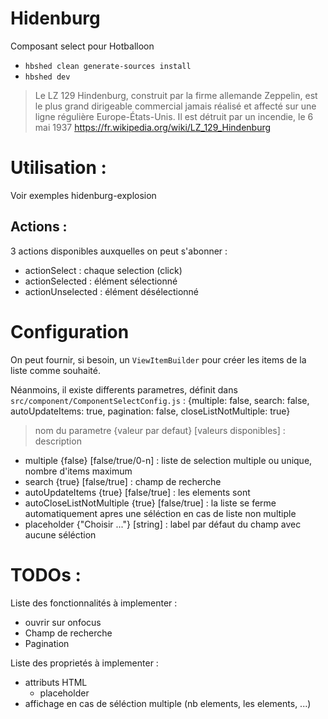 # Hidenburg

Composant select pour Hotballoon

- `hbshed clean generate-sources install`
- `hbshed dev`

> Le LZ 129 Hindenburg, construit par la firme allemande Zeppelin,
 est le plus grand dirigeable commercial jamais réalisé
  et affecté sur une ligne régulière Europe-États-Unis.
  Il est détruit par un incendie, le 6 mai 1937
 https://fr.wikipedia.org/wiki/LZ_129_Hindenburg
 
  



# Utilisation :

Voir exemples hidenburg-explosion

## Actions :

3 actions disponibles auxquelles on peut s'abonner :

- actionSelect : chaque selection (click)
- actionSelected : élément sélectionné
- actionUnselected : élément désélectionné

# Configuration

On peut fournir, si besoin, un `ViewItemBuilder` pour créer les items de la liste comme souhaité.

Néanmoins, il existe differents parametres, définit dans `src/component/ComponentSelectConfig.js` :
{multiple: false, search: false, autoUpdateItems: true, pagination: false, closeListNotMultiple: true}
>  nom du parametre {valeur par defaut} [valeurs disponibles] : description
- multiple {false} [false/true/0-n] : liste de selection multiple ou unique, nombre d'items maximum
- search {true} [false/true] : champ de recherche
- autoUpdateItems {true} [false/true] : les elements sont
- autoCloseListNotMultiple {true} [false/true] : la liste se ferme automatiquement apres une séléction en cas de liste non multiple
- placeholder {"Choisir ..."} [string] : label par défaut du champ avec aucune séléction

# TODOs :

Liste des fonctionnalités à implementer :

- ouvrir sur onfocus
- Champ de recherche
- Pagination

Liste des proprietés à implementer :
- attributs HTML
    - placeholder
- affichage en cas de séléction multiple (nb elements, les elements, ...)

